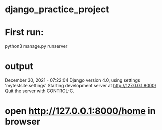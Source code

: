 # django_practice_project

# First run:
python3 manage.py runserver

# output
December 30, 2021 - 07:22:04
Django version 4.0, using settings 'mytestsite.settings'
Starting development server at http://127.0.0.1:8000/
Quit the server with CONTROL-C.

# open http://127.0.0.1:8000/home in browser


